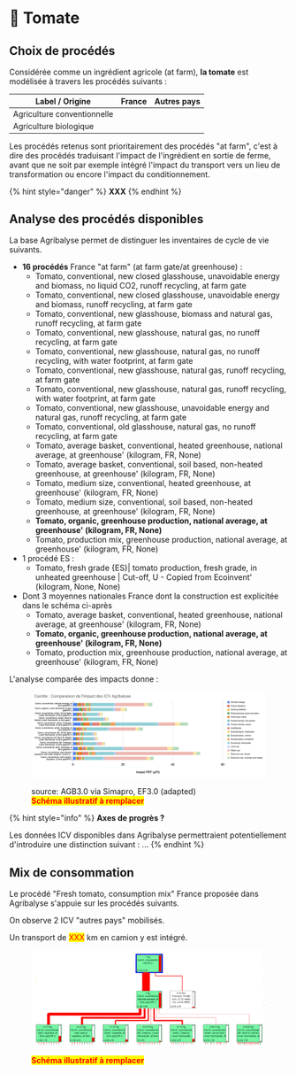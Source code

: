 # 🍅 Tomate

## Choix de procédés

Considérée comme un ingrédient agricole (at farm), **la tomate** est modélisée à travers les procédés suivants :&#x20;

| Label / Origine             | France | Autres pays |
| --------------------------- | ------ | ----------- |
| Agriculture conventionnelle |        |             |
| Agriculture biologique      |        |             |

Les procédés retenus sont prioritairement des procédés "at farm", c'est à dire des procédés traduisant l'impact de l'ingrédient en sortie de ferme, avant que ne soit par exemple intégré l'impact du transport vers un lieu de transformation ou encore l'impact du conditionnement.

{% hint style="danger" %}
**XXX**
{% endhint %}

## Analyse des procédés disponibles

La base Agribalyse permet de distinguer les inventaires de cycle de vie suivants.&#x20;

* **16 procédés** France "at farm" (at farm gate/at greenhouse) :&#x20;
  * Tomato, conventional, new closed glasshouse,  unavoidable energy and biomass, no liquid CO2, runoff recycling, at farm gate
  * Tomato, conventional, new closed glasshouse,  unavoidable energy and biomass, runoff recycling, at farm gate
  * Tomato, conventional, new glasshouse, biomass and natural gas, runoff recycling, at farm gate
  * Tomato, conventional, new glasshouse, natural gas, no runoff recycling, at farm gate
  * Tomato, conventional, new glasshouse, natural gas, no runoff recycling, with water footprint, at farm gate
  * Tomato, conventional, new glasshouse, natural gas, runoff recycling, at farm gate
  * Tomato, conventional, new glasshouse, natural gas, runoff recycling, with water footprint, at farm gate
  * Tomato, conventional, new glasshouse, unavoidable energy and natural gas, runoff recycling, at farm gate
  * Tomato, conventional, old glasshouse, natural gas, no runoff recycling, at farm gate
  * Tomato, average basket, conventional, heated greenhouse, national average, at greenhouse' (kilogram, FR, None)
  * Tomato, average basket, conventional, soil based, non-heated greenhouse, at greenhouse' (kilogram, FR, None)
  * Tomato, medium size, conventional, heated greenhouse, at greenhouse' (kilogram, FR, None)
  * Tomato, medium size, conventional, soil based, non-heated greenhouse, at greenhouse' (kilogram, FR, None)
  * **Tomato, organic, greenhouse production, national average, at greenhouse' (kilogram, FR, None)**
  * Tomato, production mix, greenhouse production, national average, at greenhouse' (kilogram, FR, None)
* 1 procédé ES :
  * Tomato, fresh grade {ES}| tomato production, fresh grade, in unheated greenhouse | Cut-off, U - Copied from Ecoinvent' (kilogram, None, None)
* Dont 3 moyennes nationales France dont la construction est explicitée dans le schéma ci-après
  * Tomato, average basket, conventional, heated greenhouse, national average, at greenhouse' (kilogram, FR, None)
  * **Tomato, organic, greenhouse production, national average, at greenhouse' (kilogram, FR, None)**
  * Tomato, production mix, greenhouse production, national average, at greenhouse' (kilogram, FR, None)

L'analyse comparée des impacts donne :&#x20;

<figure><img src="../../.gitbook/assets/image (1).png" alt=""><figcaption><p>source: AGB3.0 via Simapro, EF3.0 (adapted)<br><mark style="color:red;"><strong>Schéma illustratif à remplacer</strong></mark></p></figcaption></figure>

{% hint style="info" %}
**Axes de progrès ?**

Les données ICV disponibles dans Agribalyse permettraient potentiellement d'introduire une distinction suivant : ...
{% endhint %}

## Mix de consommation

Le procédé "Fresh tomato, consumption mix" France proposée dans Agribalyse s'appuie sur les procédés suivants.

On observe 2 ICV "autres pays" mobilisés.

Un transport de <mark style="color:red;">XXX</mark> km en camion y est intégré.

<figure><img src="../../.gitbook/assets/Carotte.png" alt=""><figcaption><p><mark style="color:red;"><strong>Schéma illustratif à remplacer</strong></mark></p></figcaption></figure>
